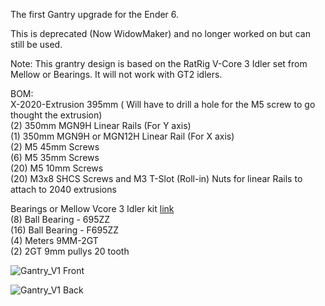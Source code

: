 The first Gantry upgrade for the Ender 6.

This is deprecated (Now WidowMaker) and no longer worked on but can still be used.

Note: This grantry design is based on the RatRig V-Core 3 Idler set from Mellow or Bearings. It will not work with GT2 idlers.

BOM:  <br />
X-2020-Extrusion 395mm ( Will have to drill a hole for the M5 screw to go thought the extrusion) <br />
(2) 350mm MGN9H Linear Rails (For Y axis)  <br />
(1) 350mm MGN9H or MGN12H Linear Rail (For X axis)  <br />
(2) M5 45mm Screws  <br />
(6) M5 35mm Screws  <br />
(20) M5 10mm Screws  <br />
(20) M3x8 SHCS Screws and M3 T-Slot (Roll-in) Nuts for linear Rails to attach to 2040 extrusions  <br />

Bearings or Mellow Vcore 3 Idler kit <a href="https://www.aliexpress.us/item/3256803356356203.html?spm=a2g0o.order_list.order_list_main.125.49dc1802IR3fcw&gatewayAdapt=glo2usa4itemAdapt&_randl_shipto=US">link</a>  <br />
(8) Ball Bearing - 695ZZ  <br />
(16) Ball Bearing - F695ZZ  <br />
(4) Meters 9MM-2GT  <br />
(2) 2GT 9mm pullys 20 tooth <br />

![Gantry_V1 Front](https://user-images.githubusercontent.com/32583471/212573484-a8326700-7475-4201-864f-4f137afdc19c.png)

![Gantry_V1 Back](https://user-images.githubusercontent.com/32583471/212573510-4fc6f6e0-16bc-4773-96ed-52bd803965d3.png)
